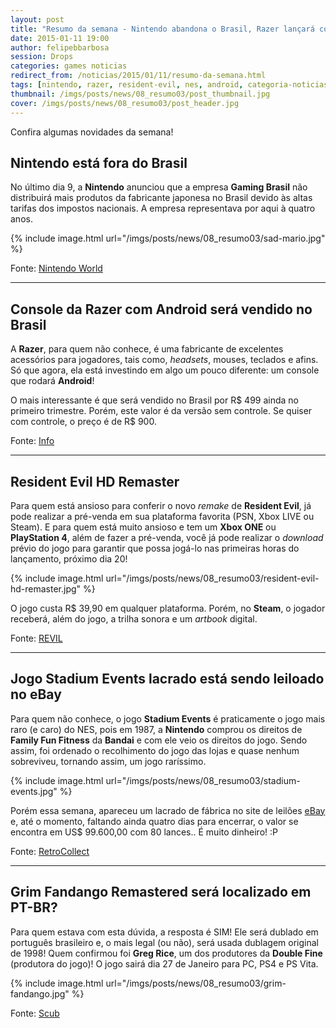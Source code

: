 ```yaml
---
layout: post
title: "Resumo da semana - Nintendo abandona o Brasil, Razer lançará console Android, Resident Evil HD já está em pré-venda e mais.."
date: 2015-01-11 19:00
author: felipebbarbosa
session: Drops
categories: games noticias
redirect_from: /noticias/2015/01/11/resumo-da-semana.html
tags: [nintendo, razer, resident-evil, nes, android, categoria-noticias]
thumbnail: /imgs/posts/news/08_resumo03/post_thumbnail.jpg
cover: /imgs/posts/news/08_resumo03/post_header.jpg
---
```


Confira algumas novidades da semana!

<!--more-->

## Nintendo está fora do Brasil

No último dia 9, a **Nintendo** anunciou que a empresa **Gaming Brasil** não distribuirá mais produtos da fabricante japonesa no Brasil devido às altas tarifas dos impostos nacionais. A empresa representava por aqui à quatro anos.

{% include image.html url="/imgs/posts/news/08_resumo03/sad-mario.jpg" %}

Fonte: [Nintendo World](http://nintendoworld.com.br//4569-ARTIGOS-O-BRASIL-E-UM-MERCADO-UNICO.-NAO-VAMOS-DESISTIR-DELE-DIZ-NINTENDO)

---

## Console da Razer com Android será vendido no Brasil

A **Razer**, para quem não conhece, é uma fabricante de excelentes acessórios para jogadores, tais como, _headsets_, mouses, teclados e afins. Só que agora, ela está investindo em algo um pouco diferente: um console que rodará **Android**!

O mais interessante é que será vendido no Brasil por R$ 499 ainda no primeiro trimestre. Porém, este valor é da versão sem controle. Se quiser com controle, o preço é de R$ 900.

Fonte: [Info](http://info.abril.com.br/noticias/tecnologia-pessoal/2015/01/console-da-razer-com-android-sera-vendido-no-brasil-por-499-reais.shtml)

---

## Resident Evil HD Remaster

Para quem está ansioso para conferir o novo _remake_ de **Resident Evil**, já pode realizar a pré-venda em sua plataforma favorita (PSN, Xbox LIVE ou Steam). E para quem está muito ansioso e tem um **Xbox ONE** ou **PlayStation 4**, além de fazer a pré-venda, você já pode realizar o _download_ prévio do jogo para garantir que possa jogá-lo nas primeiras horas do lançamento, próximo dia 20!

{% include image.html url="/imgs/posts/news/08_resumo03/resident-evil-hd-remaster.jpg" %}

O jogo custa R\$ 39,90 em qualquer plataforma. Porém, no **Steam**, o jogador receberá, além do jogo, a trilha sonora e um _artbook_ digital.

Fonte: [REVIL](http://residentevil.com.br/site/category/jogos-2/serie-principal/resident-evil-hd-remaster-serie-principal)

---

## Jogo Stadium Events lacrado está sendo leiloado no eBay

Para quem não conhece, o jogo **Stadium Events** é praticamente o jogo mais raro (e caro) do NES, pois em 1987, a **Nintendo** comprou os direitos de **Family Fun Fitness** da **Bandai** e com ele veio os direitos do jogo. Sendo assim, foi ordenado o recolhimento do jogo das lojas e quase nenhum sobreviveu, tornando assim, um jogo raríssimo.

{% include image.html url="/imgs/posts/news/08_resumo03/stadium-events.jpg" %}

Porém essa semana, apareceu um lacrado de fábrica no site de leilões [eBay](http://www.ebay.co.uk/itm/111567662630?clk_rvr_id=762680720636&rmvSB=true) e, até o momento, faltando ainda quatro dias para encerrar, o valor se encontra em US\$ 99.600,00 com 80 lances.. É muito dinheiro! :P

Fonte: [RetroCollect](http://www.retrocollect.com/News/the-rarest-a-most-expensive-nintendo-nes-game-stadium-events-up-for-sale-on-ebay-a-factory-sealed.html)

---

## Grim Fandango Remastered será localizado em PT-BR?

Para quem estava com esta dúvida, a resposta é SIM! Ele será dublado em português brasileiro e, o mais legal (ou não), será usada dublagem original de 1998! Quem confirmou foi **Greg Rice**, um dos produtores da **Double Fine** (produtora do jogo)! O jogo sairá dia 27 de Janeiro para PC, PS4 e PS Vita.

{% include image.html url="/imgs/posts/news/08_resumo03/grim-fandango.jpg" %}

Fonte: [Scub](http://www.scub.info/grim-fandango-remastered-portugues)
